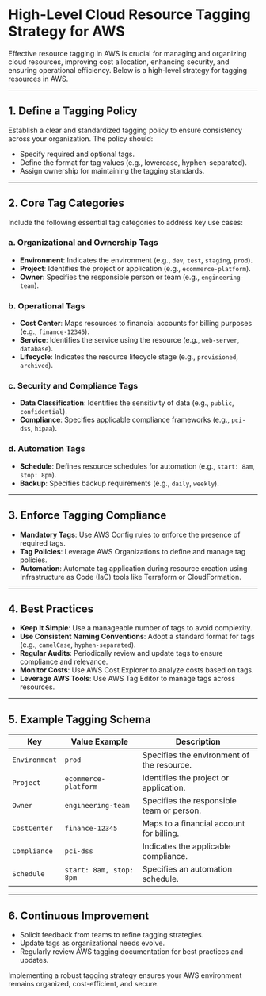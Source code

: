 # High-Level Cloud Resource Tagging Strategy for AWS

Effective resource tagging in AWS is crucial for managing and organizing cloud resources, improving cost allocation, enhancing security, and ensuring operational efficiency. Below is a high-level strategy for tagging resources in AWS.

---

## **1. Define a Tagging Policy**
Establish a clear and standardized tagging policy to ensure consistency across your organization. The policy should:
- Specify required and optional tags.
- Define the format for tag values (e.g., lowercase, hyphen-separated).
- Assign ownership for maintaining the tagging standards.

---

## **2. Core Tag Categories**
Include the following essential tag categories to address key use cases:

### **a. Organizational and Ownership Tags**
- **Environment**: Indicates the environment (e.g., `dev`, `test`, `staging`, `prod`).
- **Project**: Identifies the project or application (e.g., `ecommerce-platform`).
- **Owner**: Specifies the responsible person or team (e.g., `engineering-team`).

### **b. Operational Tags**
- **Cost Center**: Maps resources to financial accounts for billing purposes (e.g., `finance-12345`).
- **Service**: Identifies the service using the resource (e.g., `web-server`, `database`).
- **Lifecycle**: Indicates the resource lifecycle stage (e.g., `provisioned`, `archived`).

### **c. Security and Compliance Tags**
- **Data Classification**: Identifies the sensitivity of data (e.g., `public`, `confidential`).
- **Compliance**: Specifies applicable compliance frameworks (e.g., `pci-dss`, `hipaa`).

### **d. Automation Tags**
- **Schedule**: Defines resource schedules for automation (e.g., `start: 8am`, `stop: 8pm`).
- **Backup**: Specifies backup requirements (e.g., `daily`, `weekly`).

---

## **3. Enforce Tagging Compliance**
- **Mandatory Tags**: Use AWS Config rules to enforce the presence of required tags.
- **Tag Policies**: Leverage AWS Organizations to define and manage tag policies.
- **Automation**: Automate tag application during resource creation using Infrastructure as Code (IaC) tools like Terraform or CloudFormation.

---

## **4. Best Practices**
- **Keep It Simple**: Use a manageable number of tags to avoid complexity.
- **Use Consistent Naming Conventions**: Adopt a standard format for tags (e.g., `camelCase`, `hyphen-separated`).
- **Regular Audits**: Periodically review and update tags to ensure compliance and relevance.
- **Monitor Costs**: Use AWS Cost Explorer to analyze costs based on tags.
- **Leverage AWS Tools**: Use AWS Tag Editor to manage tags across resources.

---

## **5. Example Tagging Schema**
| Key               | Value Example         | Description                               |
|--------------------|-----------------------|-------------------------------------------|
| `Environment`      | `prod`               | Specifies the environment of the resource.|
| `Project`          | `ecommerce-platform` | Identifies the project or application.    |
| `Owner`            | `engineering-team`   | Specifies the responsible team or person. |
| `CostCenter`       | `finance-12345`      | Maps to a financial account for billing.  |
| `Compliance`       | `pci-dss`           | Indicates the applicable compliance.      |
| `Schedule`         | `start: 8am, stop: 8pm` | Specifies an automation schedule.         |

---

## **6. Continuous Improvement**
- Solicit feedback from teams to refine tagging strategies.
- Update tags as organizational needs evolve.
- Regularly review AWS tagging documentation for best practices and updates.

Implementing a robust tagging strategy ensures your AWS environment remains organized, cost-efficient, and secure.
